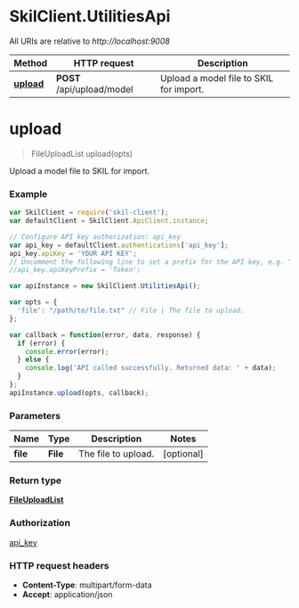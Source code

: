 # SkilClient.UtilitiesApi

All URIs are relative to *http://localhost:9008*

Method | HTTP request | Description
------------- | ------------- | -------------
[**upload**](UtilitiesApi.md#upload) | **POST** /api/upload/model | Upload a model file to SKIL for import.


<a name="upload"></a>
# **upload**
> FileUploadList upload(opts)

Upload a model file to SKIL for import.

### Example
```javascript
var SkilClient = require('skil-client');
var defaultClient = SkilClient.ApiClient.instance;

// Configure API key authorization: api_key
var api_key = defaultClient.authentications['api_key'];
api_key.apiKey = 'YOUR API KEY';
// Uncomment the following line to set a prefix for the API key, e.g. "Token" (defaults to null)
//api_key.apiKeyPrefix = 'Token';

var apiInstance = new SkilClient.UtilitiesApi();

var opts = { 
  'file': "/path/to/file.txt" // File | The file to upload.
};

var callback = function(error, data, response) {
  if (error) {
    console.error(error);
  } else {
    console.log('API called successfully. Returned data: ' + data);
  }
};
apiInstance.upload(opts, callback);
```

### Parameters

Name | Type | Description  | Notes
------------- | ------------- | ------------- | -------------
 **file** | **File**| The file to upload. | [optional] 

### Return type

[**FileUploadList**](FileUploadList.md)

### Authorization

[api_key](../README.md#api_key)

### HTTP request headers

 - **Content-Type**: multipart/form-data
 - **Accept**: application/json

